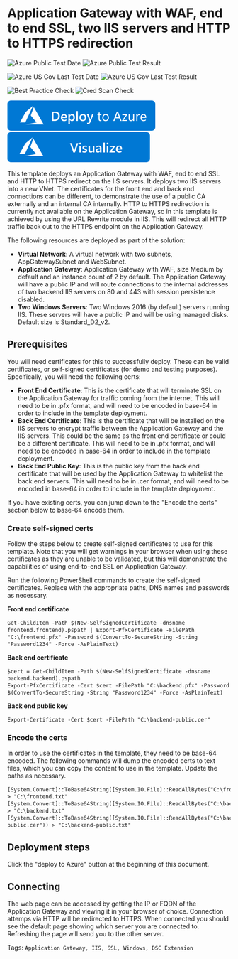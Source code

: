 # Application Gateway with WAF, end to end SSL, two IIS servers and HTTP to HTTPS redirection

![Azure Public Test Date](https://azurequickstartsservice.blob.core.windows.net/badges/201-application-gateway-2vms-iis-ssl/PublicLastTestDate.svg)
![Azure Public Test Result](https://azurequickstartsservice.blob.core.windows.net/badges/201-application-gateway-2vms-iis-ssl/PublicDeployment.svg)

![Azure US Gov Last Test Date](https://azurequickstartsservice.blob.core.windows.net/badges/201-application-gateway-2vms-iis-ssl/FairfaxLastTestDate.svg)
![Azure US Gov Last Test Result](https://azurequickstartsservice.blob.core.windows.net/badges/201-application-gateway-2vms-iis-ssl/FairfaxDeployment.svg)

![Best Practice Check](https://azurequickstartsservice.blob.core.windows.net/badges/201-application-gateway-2vms-iis-ssl/BestPracticeResult.svg)
![Cred Scan Check](https://azurequickstartsservice.blob.core.windows.net/badges/201-application-gateway-2vms-iis-ssl/CredScanResult.svg)

[![Deploy To Azure](https://raw.githubusercontent.com/Azure/azure-quickstart-templates/master/1-CONTRIBUTION-GUIDE/images/deploytoazure.svg?sanitize=true)](https://portal.azure.com/#create/Microsoft.Template/uri/https%3A%2F%2Fraw.githubusercontent.com%2FAzure%2Fazure-quickstart-templates%2Fmaster%2F201-application-gateway-2vms-iis-ssl%2Fazuredeploy.json)
[![Visualize](https://raw.githubusercontent.com/Azure/azure-quickstart-templates/master/1-CONTRIBUTION-GUIDE/images/visualizebutton.svg?sanitize=true)](http://armviz.io/#/?load=https%3A%2F%2Fraw.githubusercontent.com%2FAzure%2Fazure-quickstart-templates%2Fmaster%2F201-application-gateway-2vms-iis-ssl%2Fazuredeploy.json)

This template deploys an Application Gateway with WAF, end to end SSL and HTTP
to HTTPS redirect on the IIS servers. It deploys two IIS servers into a new
VNet. The certificates for the front end and back end connections can be
different, to demonstrate the use of a public CA externally and an internal CA
internally. HTTP to HTTPS redirection is currently not available on the
Application Gateway, so in this template is achieved by using the URL Rewrite
module in IIS. This will redirect all HTTP traffic back out to the HTTPS
endpoint on the Application Gateway.

The following resources are deployed as part of the solution:

- **Virtual Network**: A virtual network with two subnets, AppGatewaySubnet and
  WebSubnet.
- **Application Gateway**: Application Gateway with WAF, size Medium by default
  and an instance count of 2 by default. The Application Gateway will have a
  public IP and will route connections to the internal addresses of two backend
  IIS servers on 80 and 443 with session persistence disabled.
- **Two Windows Servers**: Two Windows 2016 (by default) servers running IIS.
  These servers will have a public IP and will be using managed disks. Default
  size is Standard_D2_v2.

## Prerequisites

You will need certificates for this to successfully deploy. These can be valid
certificates, or self-signed certificates (for demo and testing purposes).
Specifically, you will need the following certs:

- **Front End Certificate**: This is the certificate that will terminate SSL on
  the Application Gateway for traffic coming from the internet. This will need
  to be in .pfx format, and will need to be encoded in base-64 in order to
  include in the template deployment.
- **Back End Certificate**: This is the certificate that will be installed on
  the IIS servers to encrypt traffic between the Application Gateway and the IIS
  servers. This could be the same as the front end certificate or could be a
  different certificate. This will need to be in .pfx format, and will need to
  be encoded in base-64 in order to include in the template deployment.
- **Back End Public Key**: This is the public key from the back end certificate
  that will be used by the Application Gateway to whitelist the back end
  servers. This will need to be in .cer format, and will need to be encoded in
  base-64 in order to include in the template deployment.

If you have existing certs, you can jump down to the "Encode the certs" section
below to base-64 encode them.

### Create self-signed certs

Follow the steps below to create self-signed certificates to use for this
template. Note that you will get warnings in your browser when using these
certificates as they are unable to be validated, but this will demonstrate the
capabilities of using end-to-end SSL on Application Gateway.

Run the following PowerShell commands to create the self-signed certificates.
Replace with the appropriate paths, DNS names and passwords as necessary.

**Front end certificate**

```
Get-ChildItem -Path $(New-SelfSignedCertificate -dnsname frontend.frontend).pspath | Export-PfxCertificate -FilePath "C:\frontend.pfx" -Password $(ConvertTo-SecureString -String "Password1234" -Force -AsPlainText)
```

**Back end certificate**

```
$cert = Get-ChildItem -Path $(New-SelfSignedCertificate -dnsname backend.backend).pspath
Export-PfxCertificate -Cert $cert -FilePath "C:\backend.pfx" -Password $(ConvertTo-SecureString -String "Password1234" -Force -AsPlainText)
```

**Back end public key**

```
Export-Certificate -Cert $cert -FilePath "C:\backend-public.cer"
```

### Encode the certs

In order to use the certificates in the template, they need to be base-64
encoded. The following commands will dump the encoded certs to text files, which
you can copy the content to use in the template. Update the paths as necessary.

```
[System.Convert]::ToBase64String([System.IO.File]::ReadAllBytes("C:\frontend.pfx")) > "C:\frontend.txt"
[System.Convert]::ToBase64String([System.IO.File]::ReadAllBytes("C:\backend.pfx")) > "C:\backend.txt"
[System.Convert]::ToBase64String([System.IO.File]::ReadAllBytes("C:\backend-public.cer")) > "C:\backend-public.txt"
```

## Deployment steps

Click the "deploy to Azure" button at the beginning of this document.

## Connecting

The web page can be accessed by getting the IP or FQDN of the Application
Gateway and viewing it in your browser of choice. Connection attemps via HTTP
will be redirected to HTTPS. When connected you should see the default page
showing which server you are connected to. Refreshing the page will send you to
the other server.

Tags: `Application Gateway, IIS, SSL, Windows, DSC Extension`
